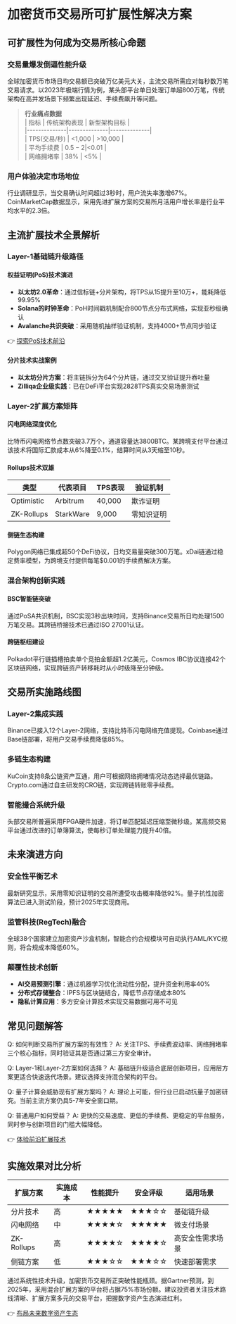 # 加密货币交易所可扩展性解决方案

## 可扩展性为何成为交易所核心命题

### 交易量爆发倒逼性能升级
全球加密货币市场日均交易额已突破万亿美元大关，主流交易所需应对每秒数万笔交易请求。以2023年极端行情为例，某头部平台单日处理订单超800万笔，传统架构在高并发场景下频繁出现延迟、手续费飙升等问题。

> **行业痛点数据**  
> | 指标         | 传统架构表现 | 新型架构目标 |  
> |--------------|--------------|--------------|  
> | TPS(交易/秒) | <1,000       | >10,000      |  
> | 平均手续费   | $0.5-2       | <$0.01       |  
> | 网络拥堵率   | 38%          | <5%          |

### 用户体验决定市场地位
行业调研显示，当交易确认时间超过3秒时，用户流失率激增67%。CoinMarketCap数据显示，采用先进扩展方案的交易所月活用户增长率是行业平均水平的2.3倍。

## 主流扩展技术全景解析

### Layer-1基础链升级路径

#### 权益证明(PoS)技术演进
- **以太坊2.0革命**：通过信标链+分片架构，将TPS从15提升至10万+，能耗降低99.95%
- **Solana的时钟革命**：PoH时间戳机制配合800节点分布式网络，实现亚秒级确认
- **Avalanche共识突破**：采用随机抽样验证机制，支持4000+节点同步验证

👉 [探索PoS技术前沿](https://bit.ly/okx_welcome)

#### 分片技术实战案例
- **以太坊分片方案**：将主链拆分为64个分片链，通过交叉验证提升吞吐量
- **Zilliqa企业级实践**：已在DeFi平台实现2828TPS真实交易场景测试

### Layer-2扩展方案矩阵

#### 闪电网络深度优化
比特币闪电网络节点数突破3.7万个，通道容量达3800BTC。某跨境支付平台通过该技术将国际汇款成本从6%降至0.1%，结算时间从3天缩至10秒。

#### Rollups技术双雄
| 类型           | 代表项目     | TPS表现 | 验证机制       |  
|----------------|--------------|---------|----------------|  
| Optimistic     | Arbitrum     | 40,000  | 欺诈证明       |  
| ZK-Rollups     | StarkWare    | 9,000   | 零知识证明     |  

#### 侧链生态构建
Polygon网络已集成超50个DeFi协议，日均交易量突破300万笔。xDai链通过稳定费率模型，为跨境支付提供每笔$0.001的手续费解决方案。

### 混合架构创新实践

#### BSC智能链突破
通过PoSA共识机制，BSC实现3秒出块时间，支持Binance交易所日均处理1500万笔交易。其跨链桥接技术已通过ISO 27001认证。

#### 跨链枢纽建设
Polkadot平行链插槽拍卖单个竞拍金额超1.2亿美元，Cosmos IBC协议连接42个区块链网络，实现跨链资产转移耗时从小时级降至分钟级。

## 交易所实施路线图

### Layer-2集成实践
Binance已接入12个Layer-2网络，支持比特币闪电网络充值提现。Coinbase通过Base链部署，将用户交易手续费降低85%。

### 多链生态构建
KuCoin支持8条公链资产互通，用户可根据网络拥堵情况动态选择最优链路。Crypto.com通过自主研发的CRO链，实现跨链转账零手续费。

### 智能撮合系统升级
头部交易所普遍采用FPGA硬件加速，将订单匹配延迟压缩至微秒级。某高频交易平台通过改进的订单簿算法，使每秒订单处理能力提升40倍。

## 未来演进方向

### 安全性平衡艺术
最新研究显示，采用零知识证明的交易所遭受攻击概率降低92%。量子抗性加密算法已进入测试阶段，预计2025年实现商用。

### 监管科技(RegTech)融合
全球38个国家建立加密资产沙盒机制，智能合约合规模块可自动执行AML/KYC规则，将合规成本降低60%。

### 颠覆性技术创新
- **AI交易预测引擎**：通过机器学习优化流动性分配，提升资金利用率40%
- **分布式存储整合**：IPFS与区块链结合，降低节点存储成本80%
- **隐私计算应用**：多方安全计算技术实现交易数据可用不可见

## 常见问题解答

Q: 如何判断交易所扩展方案的有效性？
A: 关注TPS、手续费波动率、网络拥堵率三个核心指标，同时验证其是否通过第三方安全审计。

Q: Layer-1和Layer-2方案如何选择？
A: 基础链升级适合底层创新项目，应用层方案更适合快速迭代场景。建议选择支持混合架构的平台。

Q: 量子计算会威胁现有扩展方案吗？
A: 理论上可能，但行业已启动抗量子加密研究。当前主流方案仍具5-7年安全窗口期。

Q: 普通用户如何受益？
A: 更快的交易速度、更低的手续费、更稳定的平台服务，同时参与创新项目的门槛大幅降低。

👉 [体验前沿扩展技术](https://bit.ly/okx_welcome)

## 实施效果对比分析

| 扩展方案       | 实施成本 | 性能提升 | 安全评级 | 适用场景         |  
|----------------|----------|----------|----------|------------------|  
| 分片技术       | 高       | ★★★★★    | ★★★☆☆    | 基础链升级       |  
| 闪电网络       | 中       | ★★★★☆    | ★★★★★    | 微支付场景       |  
| ZK-Rollups     | 高       | ★★★★☆    | ★★★★☆    | 高安全性需求场景 |  
| 侧链方案       | 低       | ★★★☆☆    | ★★★☆☆    | 快速部署需求     |  

通过系统性技术升级，加密货币交易所正突破性能瓶颈。据Gartner预测，到2025年，采用混合扩展方案的平台将占据75%市场份额。建议投资者关注技术路线清晰、扩展方案多元的交易平台，把握数字资产生态演进红利。

👉 [布局未来数字资产生态](https://bit.ly/okx_welcome)